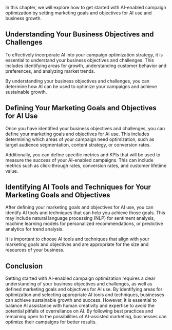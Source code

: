 
In this chapter, we will explore how to get started with AI-enabled campaign optimization by setting marketing goals and objectives for AI use and business growth.

Understanding Your Business Objectives and Challenges
-----------------------------------------------------

To effectively incorporate AI into your campaign optimization strategy, it is essential to understand your business objectives and challenges. This includes identifying areas for growth, understanding customer behavior and preferences, and analyzing market trends.

By understanding your business objectives and challenges, you can determine how AI can be used to optimize your campaigns and achieve sustainable growth.

Defining Your Marketing Goals and Objectives for AI Use
-------------------------------------------------------

Once you have identified your business objectives and challenges, you can define your marketing goals and objectives for AI use. This includes determining which areas of your campaign need optimization, such as target audience segmentation, content strategy, or conversion rates.

Additionally, you can define specific metrics and KPIs that will be used to measure the success of your AI-enabled campaigns. This can include metrics such as click-through rates, conversion rates, and customer lifetime value.

Identifying AI Tools and Techniques for Your Marketing Goals and Objectives
---------------------------------------------------------------------------

After defining your marketing goals and objectives for AI use, you can identify AI tools and techniques that can help you achieve those goals. This may include natural language processing (NLP) for sentiment analysis, machine learning models for personalized recommendations, or predictive analytics for trend analysis.

It is important to choose AI tools and techniques that align with your marketing goals and objectives and are appropriate for the size and resources of your business.

Conclusion
----------

Getting started with AI-enabled campaign optimization requires a clear understanding of your business objectives and challenges, as well as defined marketing goals and objectives for AI use. By identifying areas for optimization and selecting appropriate AI tools and techniques, businesses can achieve sustainable growth and success. However, it is essential to balance AI assistance with human creativity and expertise to avoid the potential pitfalls of overreliance on AI. By following best practices and remaining open to the possibilities of AI-assisted marketing, businesses can optimize their campaigns for better results.
